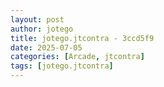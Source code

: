 ```yaml
---
layout: post
author: jotego
title: jotego.jtcontra - 3ccd5f9
date: 2025-07-05
categories: [Arcade, jtcontra]
tags: [jotego.jtcontra]
---
```


